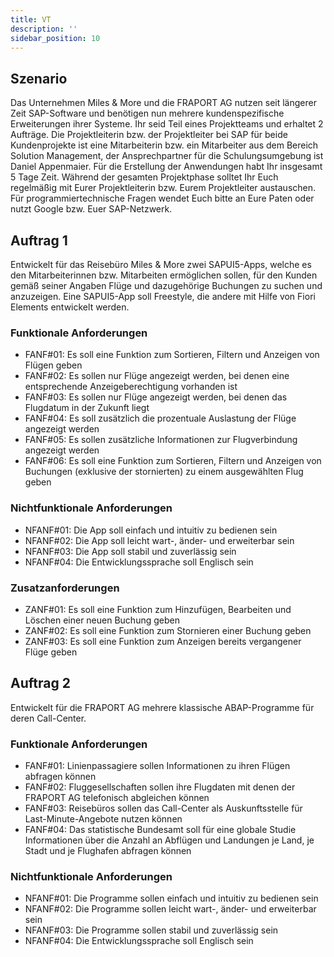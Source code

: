 ```yaml
---
title: VT
description: ''
sidebar_position: 10
---
```


## Szenario
Das Unternehmen Miles & More und die FRAPORT AG nutzen seit längerer Zeit SAP-Software und benötigen nun mehrere kundenspezifische Erweiterungen ihrer Systeme. Ihr seid Teil eines Projektteams und erhaltet 2 Aufträge. Die Projektleiterin bzw. der Projektleiter bei SAP für beide Kundenprojekte ist eine Mitarbeiterin bzw. ein Mitarbeiter aus dem Bereich Solution Management, der Ansprechpartner für die Schulungsumgebung ist Daniel Appenmaier. Für die Erstellung der Anwendungen habt Ihr insgesamt 5 Tage Zeit. Während der gesamten Projektphase solltet Ihr Euch regelmäßig mit Eurer Projektleiterin bzw. Eurem Projektleiter austauschen. Für programmiertechnische Fragen wendet Euch bitte an Eure Paten oder nutzt Google bzw. Euer SAP-Netzwerk.

## Auftrag 1
Entwickelt für das Reisebüro Miles & More zwei SAPUI5-Apps, welche es den Mitarbeiterinnen bzw. Mitarbeiten ermöglichen sollen, für den Kunden gemäß seiner Angaben Flüge und dazugehörige Buchungen zu suchen und anzuzeigen. Eine SAPUI5-App soll Freestyle, die andere mit Hilfe von Fiori Elements entwickelt werden.

### Funktionale Anforderungen
- FANF#01: Es soll eine Funktion zum Sortieren, Filtern und Anzeigen von Flügen geben
- FANF#02: Es sollen nur Flüge angezeigt werden, bei denen eine entsprechende Anzeigeberechtigung vorhanden ist
- FANF#03: Es sollen nur Flüge angezeigt werden, bei denen das Flugdatum in der Zukunft liegt
- FANF#04: Es soll zusätzlich die prozentuale Auslastung der Flüge angezeigt werden
- FANF#05: Es sollen zusätzliche Informationen zur Flugverbindung angezeigt werden
- FANF#06: Es soll eine Funktion zum Sortieren, Filtern und Anzeigen von Buchungen (exklusive der stornierten) zu einem ausgewählten Flug geben

### Nichtfunktionale Anforderungen
- NFANF#01: Die App soll einfach und intuitiv zu bedienen sein
- NFANF#02: Die App soll leicht wart-, änder- und erweiterbar sein
- NFANF#03: Die App soll stabil und zuverlässig sein
- NFANF#04: Die Entwicklungssprache soll Englisch sein

### Zusatzanforderungen
- ZANF#01: Es soll eine Funktion zum Hinzufügen, Bearbeiten und Löschen einer neuen Buchung geben
- ZANF#02: Es soll eine Funktion zum Stornieren einer Buchung geben
- ZANF#03: Es soll eine Funktion zum Anzeigen bereits vergangener Flüge geben
 
## Auftrag 2
Entwickelt für die FRAPORT AG mehrere klassische ABAP-Programme für deren Call-Center. 

### Funktionale Anforderungen
- FANF#01: Linienpassagiere sollen Informationen zu ihren Flügen abfragen können
- FANF#02: Fluggesellschaften sollen ihre Flugdaten mit denen der FRAPORT AG telefonisch abgleichen können
- FANF#03: Reisebüros sollen das Call-Center als Auskunftsstelle für Last-Minute-Angebote nutzen können
- FANF#04: Das statistische Bundesamt soll für eine globale Studie Informationen über die Anzahl an Abflügen und Landungen je Land, je Stadt und je Flughafen abfragen können

### Nichtfunktionale Anforderungen
- NFANF#01: Die Programme sollen einfach und intuitiv zu bedienen sein
- NFANF#02: Die Programme sollen leicht wart-, änder- und erweiterbar sein
- NFANF#03: Die Programme sollen stabil und zuverlässig sein
- NFANF#04: Die Entwicklungssprache soll Englisch sein
